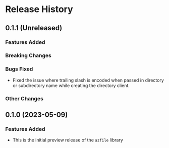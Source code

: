 # Release History

## 0.1.1 (Unreleased)

### Features Added

### Breaking Changes

### Bugs Fixed

* Fixed the issue where trailing slash is encoded when passed in directory or subdirectory name while creating the directory client.

### Other Changes

## 0.1.0 (2023-05-09)

### Features Added

* This is the initial preview release of the `azfile` library
